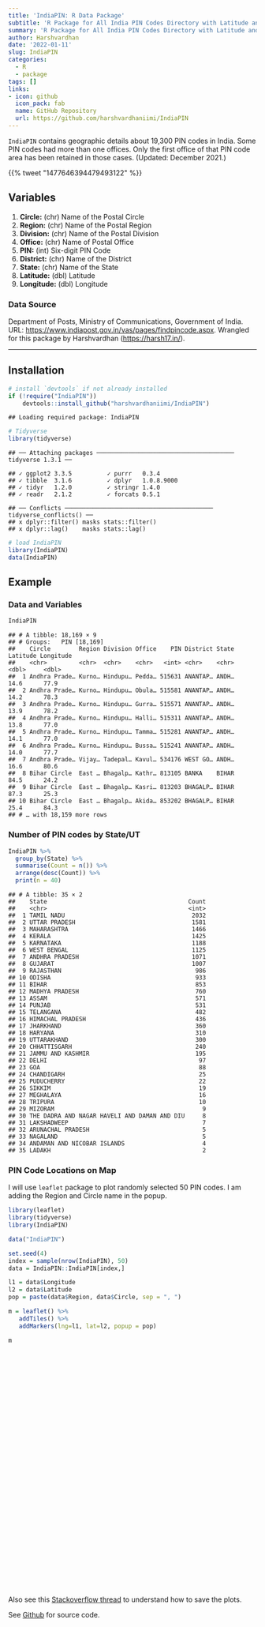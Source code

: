 ```yaml
---
title: 'IndiaPIN: R Data Package'
subtitle: 'R Package for All India PIN Codes Directory with Latitude and Longitude Details (Updated: December 2021)'
summary: 'R Package for All India PIN Codes Directory with Latitude and Longitude Details (Updated: December 2021)'
author: Harshvardhan
date: '2022-01-11'
slug: IndiaPIN
categories:
  - R
  - package
tags: []
links:
- icon: github
  icon_pack: fab
  name: GitHub Repository
  url: https://github.com/harshvardhaniimi/IndiaPIN
---
```


<script src="{{< blogdown/postref >}}index_files/htmlwidgets/htmlwidgets.js"></script>
<script src="{{< blogdown/postref >}}index_files/jquery/jquery.min.js"></script>
<link href="{{< blogdown/postref >}}index_files/leaflet/leaflet.css" rel="stylesheet" />
<script src="{{< blogdown/postref >}}index_files/leaflet/leaflet.js"></script>
<link href="{{< blogdown/postref >}}index_files/leafletfix/leafletfix.css" rel="stylesheet" />
<script src="{{< blogdown/postref >}}index_files/proj4/proj4.min.js"></script>
<script src="{{< blogdown/postref >}}index_files/Proj4Leaflet/proj4leaflet.js"></script>
<link href="{{< blogdown/postref >}}index_files/rstudio_leaflet/rstudio_leaflet.css" rel="stylesheet" />
<script src="{{< blogdown/postref >}}index_files/leaflet-binding/leaflet.js"></script>

`IndiaPIN` contains geographic details about 19,300 PIN codes in India. Some PIN codes had more than one offices. Only the first office of that PIN code area has been retained in those cases. (Updated: December 2021.)

{{% tweet "1477646394479493122" %}}

## Variables

1.  **Circle:** (chr) Name of the Postal Circle
2.  **Region:** (chr) Name of the Postal Region
3.  **Division:** (chr) Name of the Postal Division
4.  **Office:** (chr) Name of Postal Office
5.  **PIN:** (int) Six-digit PIN Code
6.  **District:** (chr) Name of the District
7.  **State:** (chr) Name of the State
8.  **Latitude:** (dbl) Latitude
9.  **Longitude:** (dbl) Longitude

### Data Source

Department of Posts, Ministry of Communications, Government of India. URL: <https://www.indiapost.gov.in/vas/pages/findpincode.aspx>. Wrangled for this package by Harshvardhan (<https://harsh17.in/>).

------------------------------------------------------------------------

## Installation

``` r
# install `devtools` if not already installed
if (!require("IndiaPIN")) 
    devtools::install_github("harshvardhaniimi/IndiaPIN")
```

    ## Loading required package: IndiaPIN

``` r
# Tidyverse
library(tidyverse)
```

    ## ── Attaching packages ─────────────────────────────────────── tidyverse 1.3.1 ──

    ## ✓ ggplot2 3.3.5          ✓ purrr   0.3.4     
    ## ✓ tibble  3.1.6          ✓ dplyr   1.0.8.9000
    ## ✓ tidyr   1.2.0          ✓ stringr 1.4.0     
    ## ✓ readr   2.1.2          ✓ forcats 0.5.1

    ## ── Conflicts ────────────────────────────────────────── tidyverse_conflicts() ──
    ## x dplyr::filter() masks stats::filter()
    ## x dplyr::lag()    masks stats::lag()

``` r
# load IndiaPIN
library(IndiaPIN)
data(IndiaPIN)
```

## Example

### Data and Variables

``` r
IndiaPIN
```

    ## # A tibble: 18,169 × 9
    ## # Groups:   PIN [18,169]
    ##    Circle        Region Division Office    PIN District State Latitude Longitude
    ##    <chr>         <chr>  <chr>    <chr>   <int> <chr>    <chr>    <dbl>     <dbl>
    ##  1 Andhra Prade… Kurno… Hindupu… Pedda… 515631 ANANTAP… ANDH…     14.6      77.9
    ##  2 Andhra Prade… Kurno… Hindupu… Obula… 515581 ANANTAP… ANDH…     14.2      78.3
    ##  3 Andhra Prade… Kurno… Hindupu… Gurra… 515571 ANANTAP… ANDH…     13.9      78.2
    ##  4 Andhra Prade… Kurno… Hindupu… Halli… 515311 ANANTAP… ANDH…     13.8      77.0
    ##  5 Andhra Prade… Kurno… Hindupu… Tamma… 515281 ANANTAP… ANDH…     14.1      77.0
    ##  6 Andhra Prade… Kurno… Hindupu… Bussa… 515241 ANANTAP… ANDH…     14.0      77.7
    ##  7 Andhra Prade… Vijay… Tadepal… Kavul… 534176 WEST GO… ANDH…     16.6      80.6
    ##  8 Bihar Circle  East … Bhagalp… Kathr… 813105 BANKA    BIHAR     84.5      24.2
    ##  9 Bihar Circle  East … Bhagalp… Kasri… 813203 BHAGALP… BIHAR     87.3      25.3
    ## 10 Bihar Circle  East … Bhagalp… Akida… 853202 BHAGALP… BIHAR     25.4      84.3
    ## # … with 18,159 more rows

### Number of PIN codes by State/UT

``` r
IndiaPIN %>% 
  group_by(State) %>% 
  summarise(Count = n()) %>% 
  arrange(desc(Count)) %>% 
  print(n = 40)
```

    ## # A tibble: 35 × 2
    ##    State                                        Count
    ##    <chr>                                        <int>
    ##  1 TAMIL NADU                                    2032
    ##  2 UTTAR PRADESH                                 1581
    ##  3 MAHARASHTRA                                   1466
    ##  4 KERALA                                        1425
    ##  5 KARNATAKA                                     1188
    ##  6 WEST BENGAL                                   1125
    ##  7 ANDHRA PRADESH                                1071
    ##  8 GUJARAT                                       1007
    ##  9 RAJASTHAN                                      986
    ## 10 ODISHA                                         933
    ## 11 BIHAR                                          853
    ## 12 MADHYA PRADESH                                 760
    ## 13 ASSAM                                          571
    ## 14 PUNJAB                                         531
    ## 15 TELANGANA                                      482
    ## 16 HIMACHAL PRADESH                               436
    ## 17 JHARKHAND                                      360
    ## 18 HARYANA                                        310
    ## 19 UTTARAKHAND                                    300
    ## 20 CHHATTISGARH                                   240
    ## 21 JAMMU AND KASHMIR                              195
    ## 22 DELHI                                           97
    ## 23 GOA                                             88
    ## 24 CHANDIGARH                                      25
    ## 25 PUDUCHERRY                                      22
    ## 26 SIKKIM                                          19
    ## 27 MEGHALAYA                                       16
    ## 28 TRIPURA                                         10
    ## 29 MIZORAM                                          9
    ## 30 THE DADRA AND NAGAR HAVELI AND DAMAN AND DIU     8
    ## 31 LAKSHADWEEP                                      7
    ## 32 ARUNACHAL PRADESH                                5
    ## 33 NAGALAND                                         5
    ## 34 ANDAMAN AND NICOBAR ISLANDS                      4
    ## 35 LADAKH                                           2

### PIN Code Locations on Map

I will use `leaflet` package to plot randomly selected 50 PIN codes. I am adding the Region and Circle name in the popup.

``` r
library(leaflet)
library(tidyverse)
library(IndiaPIN)

data("IndiaPIN")

set.seed(4)
index = sample(nrow(IndiaPIN), 50)
data = IndiaPIN::IndiaPIN[index,]

l1 = data$Longitude
l2 = data$Latitude
pop = paste(data$Region, data$Circle, sep = ", ")

m = leaflet() %>% 
   addTiles() %>% 
   addMarkers(lng=l1, lat=l2, popup = pop)

m
```

<div id="htmlwidget-1" style="width:672px;height:480px;" class="leaflet html-widget"></div>
<script type="application/json" data-for="htmlwidget-1">{"x":{"options":{"crs":{"crsClass":"L.CRS.EPSG3857","code":null,"proj4def":null,"projectedBounds":null,"options":{}}},"calls":[{"method":"addTiles","args":["https://{s}.tile.openstreetmap.org/{z}/{x}/{y}.png",null,null,{"minZoom":0,"maxZoom":18,"tileSize":256,"subdomains":"abc","errorTileUrl":"","tms":false,"noWrap":false,"zoomOffset":0,"zoomReverse":false,"opacity":1,"zIndex":1,"detectRetina":false,"attribution":"&copy; <a href=\"https://openstreetmap.org\">OpenStreetMap<\/a> contributors, <a href=\"https://creativecommons.org/licenses/by-sa/2.0/\">CC-BY-SA<\/a>"}]},{"method":"addMarkers","args":[[15.59,20.8123078,26.4418889,26.49,13.98,26.08,14.896666,9.685375,10.799571,19.0160278,26.198944,23.394827,19.3638871,20.872131,20.2362451,17.75097222,31.32,13.0786433,26.8522,11.67014,15.6618661,8.26,20.8148633,25.57391667,21.2305298,25.3471,10.3,21.475104,17.7041944,29.7208611,31.2101,24.5439167,13.801001,21.783465,26.1095277,17.5476,10.94,10.642185,20.3850278,27.9834271,22.38,24.585445,23.45038,28.9,28.62,14.55,25.393,8.7256944,9.890644,19.08258],[73.34,86.3101548,80.3425833,88.58,75.74,89.61,74.1078518,76.990912,76.642318,72.8458611,74.143584,79.01925,78.792953,71.407672,82.5903178,78.90016667,74.76,76.4548795,84.78225,78.114595,77.0748349,77.17,86.6243766,91.88486111,72.86389,74.6408,78.07,79.79325,83.2965,75.9025277,77.4003,81.3015833,78.925532,70.930808,84.2933611,74.03735,79.25,76.544826,78.119,78.3998642,69.04,73.712479,73.179212,78.46,78.77,75.07,87.193966,78.2025556,76.783423,72.882228],null,null,null,{"interactive":true,"draggable":false,"keyboard":true,"title":"","alt":"","zIndexOffset":0,"opacity":1,"riseOnHover":false,"riseOffset":250},["Vadodara Region, Gujarat Circle","DivReportingCircle, Odisha Circle","Kanpur Region, Uttar Pradesh Circle","North Bengal Region, West Bengal Circle","South Karnataka Region, Karnataka Circle","North Bengal Region, West Bengal Circle","North Karnataka Region, Karnataka Circle","Kochi Region, Kerala Circle","Calicut Region, Kerala Circle","Mumbai Region, Maharashtra Circle","Muzaffarpur Region, Bihar Circle","Jabalpur Region, Madhya Pradesh Circle","Hyderabad Region, Telangana Circle","Rajkot Region, Gujarat Circle","Berhampur Region, Odisha Circle","Hyderabad City Region, Telangana Circle","Punjab West Region, Punjab Circle","South Karnataka Region, Karnataka Circle","Muzaffarpur Region, Bihar Circle","Western Region, Coimbatore, Tamilnadu Circle","North Karnataka Region, Karnataka Circle","Southern Region, Madurai, Tamilnadu Circle","DivReportingCircle, Odisha Circle","Shillong HQ Region, North Eastern Circle","Vadodara Region, Gujarat Circle","Ajmer Region, Rajasthan Circle","Southern Region, Madurai, Tamilnadu Circle","Nagpur Region, Maharashtra Circle","Visakhapatnam Region, Andhra Pradesh Circle","DivReportingCircle, Haryana Circle","DivReportingCircle, Himachal Pradesh Circle","Jabalpur Region, Madhya Pradesh Circle","Jabalpur Region, Madhya Pradesh Circle","Rajkot Region, Gujarat Circle","Muzaffarpur Region, Bihar Circle","Pune Region, Maharashtra Circle","Central Region, Trichirapalli, Tamilnadu Circle","Calicut Region, Kerala Circle","Nagpur Region, Maharashtra Circle","Agra Region, Uttar Pradesh Circle","Rajkot Region, Gujarat Circle","DivReportingCircle, Chattisgarh Circle","Ahmedabad HQ Region, Gujarat Circle","Bareilly Region, Uttar Pradesh Circle","Bareilly Region, Uttar Pradesh Circle","South Karnataka Region, Karnataka Circle","East Region, Bhagalpur, Bihar Circle","Southern Region, Madurai, Tamilnadu Circle","Kochi Region, Kerala Circle","Mumbai Region, Maharashtra Circle"],null,null,null,null,{"interactive":false,"permanent":false,"direction":"auto","opacity":1,"offset":[0,0],"textsize":"10px","textOnly":false,"className":"","sticky":true},null]}],"limits":{"lat":[8.26,31.32],"lng":[69.04,91.88486111]}},"evals":[],"jsHooks":[]}</script>

Also see this [Stackoverflow thread](https://stackoverflow.com/questions/31336898/how-to-save-leaflet-in-r-map-as-png-or-jpg-file) to understand how to save the plots.

See [Github](https://github.com/harshvardhaniimi/IndiaPIN) for source code.
